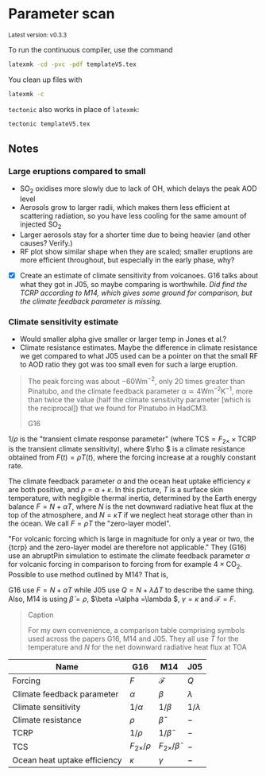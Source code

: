 # Parameter scan

<sup>Latest version: v0.3.3</sup> <!-- x-release-please-version -->

To run the continuous compiler, use the command

```bash
latexmk -cd -pvc -pdf templateV5.tex
```

You clean up files with

```bash
latexmk -c
```

`tectonic` also works in place of `latexmk`:

```bash
tectonic templateV5.tex
```

## Notes

### Large eruptions compared to small

- $\mathrm{SO_2}$ oxidises more slowly due to lack of OH, which delays the peak AOD
  level
- Aerosols grow to larger radii, which makes them less efficient at scattering
  radiation, so you have less cooling for the same amount of injected $\mathrm{SO_2}$
- Larger aerosols stay for a shorter time due to being heavier (and other causes?
  Verify.)
- RF plot show similar shape when they are scaled; smaller eruptions are more efficient
  throughout, but especially in the early phase, why?

- [x] Create an estimate of climate sensitivity from volcanoes. G16 talks about what
      they got in J05, so maybe comparing is worthwhile. _Did find the TCRP according to
      M14, which gives some ground for comparison, but the climate feedback parameter is
      missing._

### Climate sensitivity estimate

- Would smaller alpha give smaller or larger temp in Jones et al.?
- Climate resistance estimates. Maybe the difference in climate resistance we get
  compared to what J05 used can be a pointer on that the small RF to AOD ratio they got
  was too small even for such a large eruption.

> The peak forcing was about $-60\mathrm{Wm^{-2}}$, only $20$ times greater than
> Pinatubo, and the climate feedback parameter $\alpha \simeq 4\mathrm{Wm^{-2}K^{-1}}$,
> more than twice the value (half the climate sensitivity parameter [which is the
> reciprocal]) that we found for Pinatubo in HadCM3.
>
> G16

$1/\rho$ is the "transient climate response parameter" (where
$\mathrm{TCS}=F_{2\times}\times \mathrm{TCRP}$ is the transient climate sensitivity),
where $\rho $ is a climate resistance obtained from $F(t)=\rho T(t)$, where the forcing
increase at a roughly constant rate.

The climate feedback parameter $\alpha$ and the ocean heat uptake efficiency $\kappa$
are both positive, and $\rho =\alpha +\kappa$. In this picture, $T$ is a surface skin
temperature, with negligible thermal inertia, determined by the Earth energy balance
$F=N+\alpha T$, where $N$ is the net downward radiative heat flux at the top of the
atmosphere, and $N=\kappa T$ if we neglect heat storage other than in the ocean. We call
$F=\rho T$ the "zero-layer model".

"For volcanic forcing which is large in magnitude for only a year or two, the {tcrp} and
the zero-layer model are therefore not applicable." They (G16) use an abruptPin
simulation to estimate the climate feedback parameter $\alpha$ for volcanic forcing in
comparison to forcing from for example $4\times \mathrm{CO_2}$. Possible to use method
outlined by M14? That is,

G16 use $F=N+\alpha T$ while J05 use $Q=N+\lambda \Delta T$ to describe the same thing.
Also, M14 is using $\tilde{\beta}=\rho$, $\beta =\alpha =\lambda $, $\gamma =\kappa$ and
$\mathcal{F}=F$.

> Caption
>
> For my own convenience, a comparison table comprising symbols used across the papers
> G16, M14 and J05. They all use $T$ for the temperature and $N$ for the net downward
> radiative heat flux at TOA

| Name                         | G16                | M14                         | J05         |
| ---------------------------- | ------------------ | --------------------------- | ----------- |
| Forcing                      | $F$                | $\mathcal{F}$               | $Q$         |
| Climate feedback parameter   | $\alpha$           | $\beta$                     | $\lambda$   |
| Climate sensitivity          | $1/\alpha$         | $1/\beta$                   | $1/\lambda$ |
| Climate resistance           | $\rho$             | $\tilde{\beta}$             | $-$         |
| TCRP                         | $1/\rho$           | $1/\tilde{\beta}$           | $-$         |
| TCS                          | $F_{2\times}/\rho$ | $F_{2\times}/\tilde{\beta}$ | $-$         |
| Ocean heat uptake efficiency | $\kappa$           | $\gamma$                    | $-$         |
